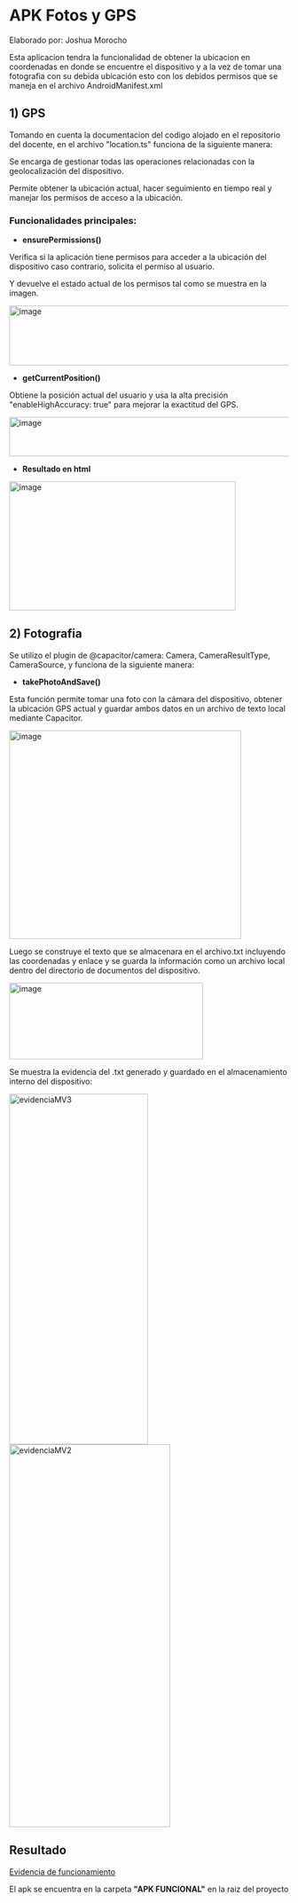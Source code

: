 #  APK Fotos y GPS

Elaborado por: Joshua Morocho

Esta aplicacion tendra la funcionalidad de obtener la ubicacion en coordenadas en donde se encuentre el dispositivo y a la vez de tomar una fotografia con su debida ubicación esto con los debidos permisos que se maneja en el archivo AndroidManifest.xml

## 1) GPS

Tomando en cuenta la documentacion del codigo alojado en el repositorio del docente, en el archivo "location.ts" funciona de la siguiente manera:

Se encarga de gestionar todas las operaciones relacionadas con la geolocalización del dispositivo.

Permite obtener la ubicación actual, hacer seguimiento en tiempo real y manejar los permisos de acceso a la ubicación.

### Funcionalidades principales:

- **ensurePermissions()**

Verifica si la aplicación tiene permisos para acceder a la ubicación del dispositivo caso contrario, solicita el permiso al usuario.

Y devuelve el estado actual de los permisos tal como se muestra en la imagen.

<img width="663" height="108" alt="image" src="https://github.com/user-attachments/assets/d6cce690-1c95-43f5-9a1c-ff09922730e2" />

- **getCurrentPosition()**

Obtiene la posición actual del usuario y usa la alta precisión "enableHighAccuracy: true" para mejorar la exactitud del GPS.

<img width="557" height="71" alt="image" src="https://github.com/user-attachments/assets/029b84e9-96df-4ca2-a471-759c24768a57" />

- **Resultado en html**

<img width="408" height="233" alt="image" src="https://github.com/user-attachments/assets/c439d7aa-719d-4949-928c-bd239f864533" />

## 2) Fotografia

Se utilizo el plugin de @capacitor/camera: Camera, CameraResultType, CameraSource, y funciona de la siguiente manera:

- **takePhotoAndSave()**

Esta función permite tomar una foto con la cámara del dispositivo, obtener la ubicación GPS actual y guardar ambos datos en un archivo de texto local mediante Capacitor.

<img width="418" height="376" alt="image" src="https://github.com/user-attachments/assets/1296cac4-d791-4b96-840b-24c20a81ece9" />

Luego se construye el texto que se almacenara en el archivo.txt incluyendo las coordenadas y enlace y se guarda la información como un archivo local dentro del directorio de documentos del dispositivo.

<img width="349" height="138" alt="image" src="https://github.com/user-attachments/assets/ac5203d4-1c30-4b9f-a566-1961558a709e" />

Se muestra la evidencia del .txt generado y guardado en el almacenamiento interno del dispositivo:

<img width="250" height="632" alt="evidenciaMV3" src="https://github.com/user-attachments/assets/01b8c4ea-6143-438b-9b60-b5090bbb9fa9"/>
<img width="290" height="690" alt="evidenciaMV2" src="https://github.com/user-attachments/assets/3d5ff72e-6313-4ced-a6d0-ffb49b7cf7d9" />

## Resultado
 
[Evidencia de funcionamiento](./Evidencia_gps_foto.mp4)

El apk se encuentra en la carpeta **"APK FUNCIONAL"** en la raiz del proyecto
